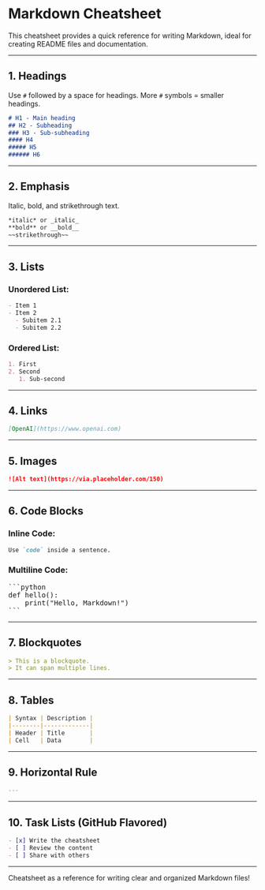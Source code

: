 # Markdown Cheatsheet

This cheatsheet provides a quick reference for writing Markdown, ideal for creating README files and documentation.

---

## 1. Headings

Use `#` followed by a space for headings. More `#` symbols = smaller headings.

```markdown
# H1 - Main heading
## H2 - Subheading
### H3 - Sub-subheading
#### H4
##### H5
###### H6
```

---

## 2. Emphasis

Italic, bold, and strikethrough text.

```markdown
*italic* or _italic_
**bold** or __bold__
~~strikethrough~~
```

---

## 3. Lists

### Unordered List:

```markdown
- Item 1
- Item 2
  - Subitem 2.1
  - Subitem 2.2
```

### Ordered List:

```markdown
1. First
2. Second
   1. Sub-second
```

---

## 4. Links

```markdown
[OpenAI](https://www.openai.com)
```

---

## 5. Images

```markdown
![Alt text](https://via.placeholder.com/150)
```

---

## 6. Code Blocks

### Inline Code:

```markdown
Use `code` inside a sentence.
```

### Multiline Code:

<pre>
```python
def hello():
    print("Hello, Markdown!")
```
</pre>

---

## 7. Blockquotes

```markdown
> This is a blockquote.
> It can span multiple lines.
```

---

## 8. Tables

```markdown
| Syntax | Description |
|--------|-------------|
| Header | Title       |
| Cell   | Data        |
```

---

## 9. Horizontal Rule

```markdown
---
```

---

## 10. Task Lists (GitHub Flavored)

```markdown
- [x] Write the cheatsheet
- [ ] Review the content
- [ ] Share with others
```

---

Cheatsheet as a reference for writing clear and organized Markdown files!